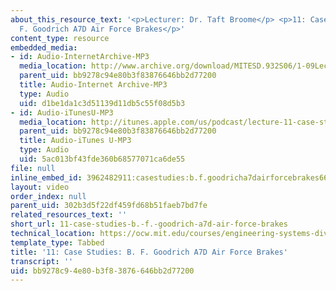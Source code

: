 ```yaml
---
about_this_resource_text: '<p>Lecturer: Dr. Taft Broome</p> <p>11: Case Studies: B.
  F. Goodrich A7D Air Force Brakes</p>'
content_type: resource
embedded_media:
- id: Audio-InternetArchive-MP3
  media_location: http://www.archive.org/download/MITESD.932S06/1-09Lecture11_CaseStudies_B.F.GoodrichA7dAirForceBrakes.mp3
  parent_uid: bb9278c94e80b3f83876646bb2d77200
  title: Audio-Internet Archive-MP3
  type: Audio
  uid: d1be1da1c3d51139d11db5c55f08d5b3
- id: Audio-iTunesU-MP3
  media_location: http://itunes.apple.com/us/podcast/lecture-11-case-studies-b./id341597867?i=63739022
  parent_uid: bb9278c94e80b3f83876646bb2d77200
  title: Audio-iTunes U-MP3
  type: Audio
  uid: 5ac013bf43fde360b68577071ca6de55
file: null
inline_embed_id: 3962482911:casestudies:b.f.goodricha7dairforcebrakes66726293
layout: video
order_index: null
parent_uid: 302b3d5f22df459fd68b51faeb7bd7fe
related_resources_text: ''
short_url: 11-case-studies-b.-f.-goodrich-a7d-air-force-brakes
technical_location: https://ocw.mit.edu/courses/engineering-systems-division/esd-932-engineering-ethics-spring-2006/audio-lectures/11-case-studies-b.-f.-goodrich-a7d-air-force-brakes
template_type: Tabbed
title: '11: Case Studies: B. F. Goodrich A7D Air Force Brakes'
transcript: ''
uid: bb9278c9-4e80-b3f8-3876-646bb2d77200
---
```

